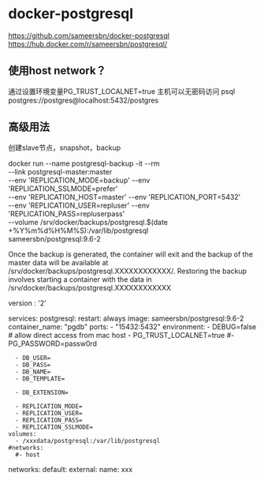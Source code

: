 # docker-postgresql

  https://github.com/sameersbn/docker-postgresql
  https://hub.docker.com/r/sameersbn/postgresql/

## 使用host network？

通过设置环境变量PG_TRUST_LOCALNET=true
主机可以无密码访问
psql postgres://postgres@localhost:5432/postgres

## 高级用法

创建slave节点，snapshot，backup

docker run --name postgresql-backup -it --rm \
  --link postgresql-master:master \
  --env 'REPLICATION_MODE=backup' --env 'REPLICATION_SSLMODE=prefer' \
  --env 'REPLICATION_HOST=master' --env 'REPLICATION_PORT=5432'  \
  --env 'REPLICATION_USER=repluser' --env 'REPLICATION_PASS=repluserpass' \
  --volume /srv/docker/backups/postgresql.$(date +%Y%m%d%H%M%S):/var/lib/postgresql \
  sameersbn/postgresql:9.6-2

Once the backup is generated, the container will exit and the backup of the master data will be available at /srv/docker/backups/postgresql.XXXXXXXXXXXX/. Restoring the backup involves starting a container with the data in /srv/docker/backups/postgresql.XXXXXXXXXXXX

version : '2'

services:
  postgresql:
    restart: always
    image: sameersbn/postgresql:9.6-2
    container_name: "pgdb"
    ports:
      - "15432:5432"
    environment:
      - DEBUG=false
      # allow direct access from mac host
      - PG_TRUST_LOCALNET=true
      #- PG_PASSWORD=passw0rd

      - DB_USER=
      - DB_PASS=
      - DB_NAME=
      - DB_TEMPLATE=

      - DB_EXTENSION=

      - REPLICATION_MODE=
      - REPLICATION_USER=
      - REPLICATION_PASS=
      - REPLICATION_SSLMODE=
    volumes:
      - /xxxdata/postgresql:/var/lib/postgresql
    #networks:
      #- host
networks:
  default:
    external:
      name: xxx
